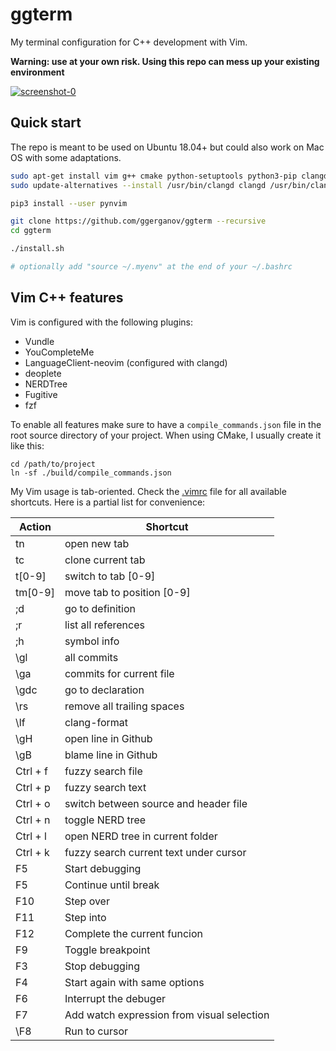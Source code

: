 # ggterm

My terminal configuration for C++ development with Vim.

**Warning: use at your own risk. Using this repo can mess up your existing environment**

<a href="https://i.imgur.com/wHmDf5N.png" target="_blank">![screenshot-0](https://i.imgur.com/wHmDf5N.png)</a>

## Quick start

The repo is meant to be used on Ubuntu 18.04+ but could also work on Mac OS with some adaptations.

```bash
sudo apt-get install vim g++ cmake python-setuptools python3-pip clangd-10
sudo update-alternatives --install /usr/bin/clangd clangd /usr/bin/clangd-10 100

pip3 install --user pynvim

git clone https://github.com/ggerganov/ggterm --recursive
cd ggterm

./install.sh

# optionally add "source ~/.myenv" at the end of your ~/.bashrc
```

## Vim C++ features

Vim is configured with the following plugins:

- Vundle
- YouCompleteMe
- LanguageClient-neovim (configured with clangd)
- deoplete
- NERDTree
- Fugitive
- fzf

To enable all features make sure to have a `compile_commands.json` file in the root source directory of your project.
When using CMake, I usually create it like this:

```
cd /path/to/project
ln -sf ./build/compile_commands.json
```

My Vim usage is tab-oriented. Check the [.vimrc](.vimrc) file for all available shortcuts. Here is a partial list for convenience:

| Action | Shortcut |
| ------ | ------ |
| tn | open new tab |
| tc | clone current tab |
| t[0-9] | switch to tab [0-9] |
| tm[0-9] | move tab to position [0-9] |
| ;d | go to definition |
| ;r | list all references |
| ;h | symbol info |
| \gl | all commits |
| \ga | commits for current file |
| \gdc | go to declaration |
| \rs | remove all trailing spaces |
| \lf | clang-format |
| \gH | open line in Github |
| \gB | blame line in Github |
| Ctrl + f | fuzzy search file |
| Ctrl + p | fuzzy search text |
| Ctrl + o | switch between source and header file |
| Ctrl + n | toggle NERD tree |
| Ctrl + l | open NERD tree in current folder |
| Ctrl + k | fuzzy search current text under cursor |
| F5 | Start debugging |
| F5 | Continue until break |
| F10 | Step over |
| F11 | Step into |
| F12 | Complete the current funcion |
| F9 | Toggle breakpoint |
| F3 | Stop debugging |
| F4 | Start again with same options	|
| F6 | Interrupt the debuger |
| F7 | Add watch expression from visual selection |
| \F8 | Run to cursor |
